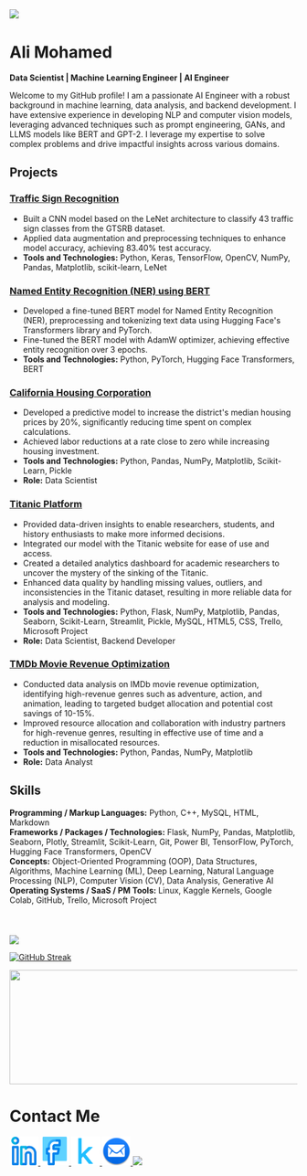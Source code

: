 <!--     Header -->
<img src="https://capsule-render.vercel.app/api?type=waving&color=gradient&height=200&section=header&text=Hello%20World!😁&fontSize=70&animation=blink&fontAlign=33&fontAlignY=30" />

<!--     Paragraph -->
<h1>Ali Mohamed</h1>
<p><strong>Data Scientist | Machine Learning Engineer | AI Engineer</strong></p>
<p>Welcome to my GitHub profile! I am a passionate AI Engineer with a robust background in machine learning, data analysis, and backend development. I have extensive experience in developing NLP and computer vision models, leveraging advanced techniques such as prompt engineering, GANs, and LLMS models like BERT and GPT-2. I leverage my expertise to solve complex problems and drive impactful insights across various domains.</p>


<h2>Projects</h2>
<h3><a href="https://github.com/alim9hamed/Traffic_Sign_Recognition.git">Traffic Sign Recognition</a></h3>
<ul>
    <li>Built a CNN model based on the LeNet architecture to classify 43 traffic sign classes from the GTSRB dataset.</li>
    <li>Applied data augmentation and preprocessing techniques to enhance model accuracy, achieving 83.40% test accuracy.</li>
    <li><strong>Tools and Technologies:</strong> Python, Keras, TensorFlow, OpenCV, NumPy, Pandas, Matplotlib, scikit-learn, LeNet</li>
</ul>

<h3><a href="https://github.com/alim9hamed/NER_BERT.git">Named Entity Recognition (NER) using BERT</a></h3>
<ul>
    <li>Developed a fine-tuned BERT model for Named Entity Recognition (NER), preprocessing and tokenizing text data using Hugging Face's Transformers library and PyTorch.</li>
    <li>Fine-tuned the BERT model with AdamW optimizer, achieving effective entity recognition over 3 epochs.</li>
    <li><strong>Tools and Technologies:</strong> Python, PyTorch, Hugging Face Transformers, BERT</li>
</ul>
<h3><a href="https://github.com/alim9hamed/California_House_Prices.git">California Housing Corporation</a></h3>
<ul>
    <li>Developed a predictive model to increase the district's median housing prices by 20%, significantly reducing time spent on complex calculations.</li>
    <li>Achieved labor reductions at a rate close to zero while increasing housing investment.</li>
    <li><strong>Tools and Technologies:</strong> Python, Pandas, NumPy, Matplotlib, Scikit-Learn, Pickle</li>
    <li><strong>Role:</strong> Data Scientist</li>
</ul>

<h3><a href="https://github.com/alim9hamed/titanic_platform.git">Titanic Platform</a></h3>
<ul>
    <li>Provided data-driven insights to enable researchers, students, and history enthusiasts to make more informed decisions.</li>
    <li>Integrated our model with the Titanic website for ease of use and access.</li>
    <li>Created a detailed analytics dashboard for academic researchers to uncover the mystery of the sinking of the Titanic.</li>
    <li>Enhanced data quality by handling missing values, outliers, and inconsistencies in the Titanic dataset, resulting in more reliable data for analysis and modeling.</li>
    <li><strong>Tools and Technologies:</strong> Python, Flask, NumPy, Matplotlib, Pandas, Seaborn, Scikit-Learn, Streamlit, Pickle, MySQL, HTML5, CSS, Trello, Microsoft Project</li>
    <li><strong>Role:</strong> Data Scientist, Backend Developer</li>
</ul>

<h3><a href="https://github.com/alim9hamed/TMDb-movie-data.git">TMDb Movie Revenue Optimization</a></h3>
<ul>
    <li>Conducted data analysis on IMDb movie revenue optimization, identifying high-revenue genres such as adventure, action, and animation, leading to targeted budget allocation and potential cost savings of 10-15%.</li>
    <li>Improved resource allocation and collaboration with industry partners for high-revenue genres, resulting in effective use of time and a reduction in misallocated resources.</li>
    <li><strong>Tools and Technologies:</strong> Python, Pandas, NumPy, Matplotlib</li>
    <li><strong>Role:</strong> Data Analyst</li>
</ul>



<h2>Skills</h2>
<div><strong>Programming / Markup Languages:</strong> Python, C++, MySQL, HTML, Markdown</div>
<div><strong>Frameworks / Packages / Technologies:</strong> Flask, NumPy, Pandas, Matplotlib, Seaborn, Plotly, Streamlit, Scikit-Learn, Git, Power BI, TensorFlow, PyTorch, Hugging Face Transformers, OpenCV</div>
<div><strong>Concepts:</strong> Object-Oriented Programming (OOP), Data Structures, Algorithms, Machine Learning (ML), Deep Learning, Natural Language Processing (NLP), Computer Vision (CV), Data Analysis, Generative AI</div>
<div><strong>Operating Systems / SaaS / PM Tools:</strong> Linux, Kaggle Kernels, Google Colab, GitHub, Trello, Microsoft Project</div>


<!--     Stats -->
<br>
<br>
<br> 
<a href="https://github.com/alim9hamed/convoychat">
  <img height=200 align="center" src="https://github-readme-stats.vercel.app/api/top-langs?username=alim9hamed&layout=compact&langs_count=8&card_width=500" />
</a>

[![GitHub Streak](https://github-readme-streak-stats.herokuapp.com?user=alim9hamed&theme=prussian&hide_border=true&border_radius=10&date_format=%5BY%20%5DM%20j&exclude_days=Sun%2CMon%2CTue%2CWed%2CThu%2CFri%2CSat&card_width=1000)](https://git.io/streak-stats)

<a href="https://github.com/alim9hamed/github-readme-stats">
  <img height=200 width=1000 align="center" src="https://github-readme-stats.vercel.app/api?username=alim9hamed" />
</a>

<!--     Links -->
<h1>Contact Me</h1>
<a href="https://www.linkedin.com/in/ِali-mohamed-4218391b1">
  <img height="50" src="linkedin.png"/>
</a>
<a href="https://www.facebook.com/profile.php?id=100078176362609&mibextid=b06tZ0">
  <img height="50" src="facebook.png"/>
</a>
<a href="https://www.kaggle.com/alimohamed01">
  <img height="50" src="kaggle.png"/>
</a>
<a href="mailto:alim9hamem1000@gmail.com">
  <img height="50" src="email.png"/>
</a>

<!--     Footer -->
<img src="https://capsule-render.vercel.app/api?type=waving&color=gradient&height=100&section=footer&fontSize=70&animation=blink&fontAlign=33&fontAlignY=30" />
